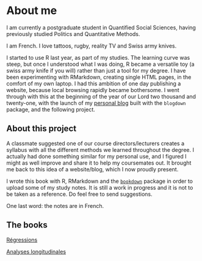 # About me

I am currently a postgraduate student in Quantified Social Sciences, having previously studied Politics and Quantitative Methods.

I am French. I love tattoos, rugby, reality TV and Swiss army knives.

I started to use R last year, as part of my studies. The learning curve was steep, but once I understood what I was doing, R became a versatile toy (a swiss army knife if you will) rather than just a tool for my degree. I have been experimenting with RMarkdown, creating single HTML pages, in the comfort of my own laptop. I had this ambition of one day publishing a website, because local browsing rapidly became bothersome. I went through with this at the beginning of the year of our Lord two thousand and twenty-one, with the launch of my [personal blog](http://kanto.rbind.io) built with the `blogdown` package, and the following project.

## About this project

A classmate suggested one of our course directors/lecturers creates a syllabus with all the different methods we learned throughout the degree. I actually had done something similar for my personal use, and I figured I might as well improve and share it to help my coursemates out. It brought me back to this idea of a website/blog, which I now proudly present.

I wrote this book with R, RMarkdown and the [`bookdown`](https://github.com/rstudio/bookdown) package in order to upload some of my study notes. It is still a work in progress and it is not to be taken as a reference. Do feel free to send suggestions.

One last word: the notes are in French.

## The books

[Régressions](https://pyrrhamide.github.io/regressions)

[Analyses longitudinales](https://pyrrhamide.github.io/analyses-longitudinales)
